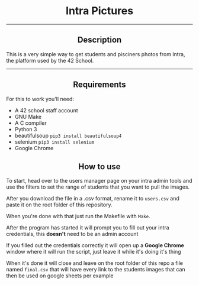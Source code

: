 <div align="center">

# Intra Pictures

---

## Description

</div>

This is a very simple way to get students and pisciners photos from Intra, the platform used by the 42 School.

---

<div align="center">

## Requirements

</div>

For this to work you'll need:

- A 42 school staff account
- GNU Make
- A C compiler
- Python 3
- beautifulsoup `pip3 install beautifulsoup4` 
- selenium `pip3 install selenium`
- Google Chrome

<div align="center">

## How to use

</div>

To start, head over to the users manager page on your intra admin tools and use the filters to set the range of students that you want to pull the images.

After you download the file in a .csv format, rename it to `users.csv` and paste it on the root folder of this repository.

When you're done with that just run the Makefile with `Make`.

After the program has started it will prompt you to fill out your intra credentials, this **doesn't** need to be an admin account 

If you filled out the credentials correctly it will open up a **Google Chrome** window where it will run the script, just leave it while it's doing it's thing

When it's done it will close and leave on the root folder of this repo a file named `final.csv` that will have every link to the students images that can then be used on google sheets per example

